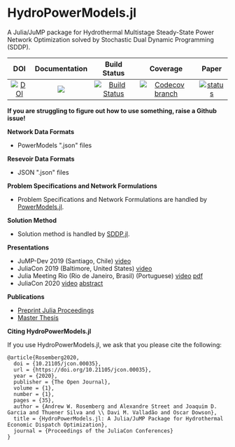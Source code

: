 # HydroPowerModels.jl
A Julia/JuMP package for Hydrothermal Multistage Steady-State Power Network Optimization solved by Stochastic Dual Dynamic Programming (SDDP).

| **DOI** |**Documentation** | **Build Status** | **Coverage** | **Paper** |
|:-----------------:|:-----------------:|:-----------------:|:-----------------:|:-----------------:|
|[![DOI](https://zenodo.org/badge/DOI/10.5281/zenodo.3842130.svg)](https://doi.org/10.5281/zenodo.3842130)|[![][docs-latest-img]][docs-latest-url] | [![Build Status][build-img]][build-url] | [![Codecov branch][codecov-img]][codecov-url] | [![status][paper-img]][paper-url] |

[build-img]: https://travis-ci.com/andrewrosemberg/HydroPowerModels.jl.svg?branch=master
[build-url]: https://travis-ci.com/andrewrosemberg/HydroPowerModels.jl

[codecov-img]: https://codecov.io/gh/andrewrosemberg/HydroPowerModels.jl/coverage.svg?branch=master
[codecov-url]: https://codecov.io/gh/andrewrosemberg/HydroPowerModels.jl?branch=master

[docs-latest-img]: https://img.shields.io/badge/docs-latest-blue.svg
[docs-latest-url]: https://andrewrosemberg.github.io/HydroPowerModels.jl/latest/

[paper-img]: https://proceedings.juliacon.org/papers/10.21105/jcon.00035/status.svg
[paper-url]: https://proceedings.juliacon.org/papers/10.21105/jcon.00035#

**If you are struggling to figure out how to use something, raise a Github issue!**

**Network Data Formats**
* PowerModels ".json" files

**Resevoir Data Formats**
* JSON ".json" files

**Problem Specifications and Network Formulations**
* Problem Specifications and Network Formulations are handled by [PowerModels.jl](https://github.com/lanl-ansi/PowerModels.jl).

**Solution Method**
* Solution method is handled by [SDDP.jl](https://github.com/odow/SDDP.jl).

**Presentations**
* JuMP-Dev 2019 (Santiago, Chile) [video](https://youtu.be/H6LmhGJ2kc8)
* JuliaCon 2019 (Baltimore, United States) [video](https://www.youtube.com/watch?v=bnKX2uATrzA&t=41s)
* Julia Meeting Rio (Rio de Janeiro, Brasil) (Portuguese) [video](https://www.youtube.com/watch?v=lSdYwE_7B8k&list=PLTMduyIx3GGvMw9mgIBqZGA6rtpIKNL7B&index=5&t=0s) [pdf](https://jugrio.github.io/pdfs/HydroPowerModels.pdf)
* JuliaCon 2020 [video](https://www.youtube.com/watch?v=xUpX-k0oZmo) [abstract](https://live.juliacon.org/talk/ETWX8X)

**Publications**
* [Preprint Julia Proceedings](https://www.researchgate.net/publication/342068899_HydroPowerModelsjl_A_JuliaJuMP_Package_for_Hydrothermal_Economic_Dispatch_Optimization?_sg=-ns1NVJAEH4f6vC2lhCZjqMnPbu5huqHa4hzO5rvHR7xCiNYqldptqVgUfSzqvVcKV3Mboud9o2q9JPQTCMqI9Jz6HBS7P-M40JJ_0Tv.mH0MO_FCD6hy__nKGpOGByuZG6rHMHcdJkukrG_1m-hzggFXnx8rmQFSj8YlzCkKu1k5awQi8JafY0fpiGspIw)
* [Master Thesis](https://www.researchgate.net/publication/342751537_A_Framework_for_Assessing_the_Impacts_of_Network_Formulations_in_the_Operation_of_Hydrothermal_Power_Systems)

**Citing HydroPowerModels.jl**

If you use HydroPowerModels.jl, we ask that you please cite the following:
```
@article{Rosemberg2020,
  doi = {10.21105/jcon.00035},
  url = {https://doi.org/10.21105/jcon.00035},
  year = {2020},
  publisher = {The Open Journal},
  volume = {1},
  number = {1},
  pages = {35},
  author = {Andrew W. Rosemberg and Alexandre Street and Joaquim D. Garcia and Thuener Silva and \\ Davi M. Valladão and Oscar Dowson},
  title = {HydroPowerModels.jl: A Julia/JuMP Package for Hydrothermal Economic Dispatch Optimization},
  journal = {Proceedings of the JuliaCon Conferences}
}
```
